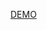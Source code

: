 [DEMO](https://panasiuknazar.github.io/InnovationMastersConsulting-innovation-consulting-website-SP-EN-I/)
